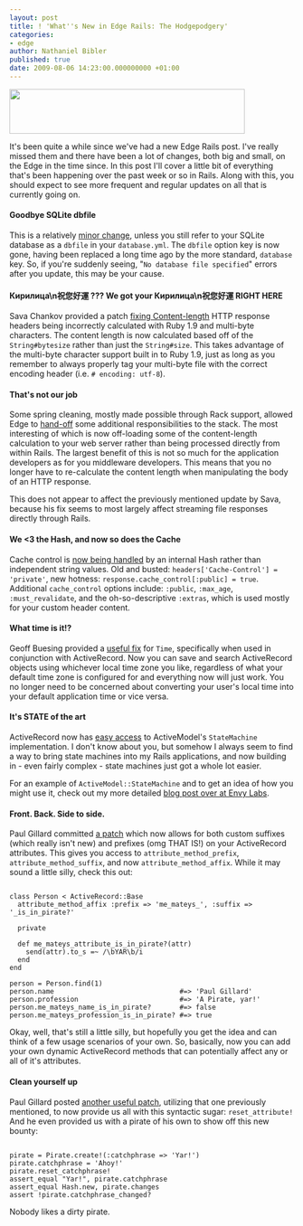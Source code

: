 ```yaml
---
layout: post
title: ! 'What''s New in Edge Rails: The Hodgepodgery'
categories:
- edge
author: Nathaniel Bibler
published: true
date: 2009-08-06 14:23:00.000000000 +01:00
---
```

<img src="/assets/2009/8/6/performance_1.png" height="79" width="416" alt="">

It's been quite a while since we've had a new Edge Rails post.  I've really missed them and there have been a lot of changes, both big and small, on the Edge in the time since.  In this post I'll cover a little bit of everything that's been happening over the past week or so in Rails.  Along with this, you should expect to see more frequent and regular updates on all that is currently going on.


#### Goodbye SQLite dbfile

This is a relatively [minor change](http://github.com/rails/rails/commit/cdf60e46cc01e5f7b14e95a0b7d914516fcdcbc1), unless you still refer to your SQLite database as a `dbfile` in your `database.yml`.  The `dbfile` option key is now gone, having been replaced a long time ago by the more standard, `database` key.  So, if you're suddenly seeing, "`No database file specified`" errors after you update, this may be your cause.


#### Кирилица\n祝您好運 ??? We got your Кирилица\n祝您好運 RIGHT HERE

Sava Chankov provided a patch [fixing Content-length](http://github.com/rails/rails/commit/ec94c2550dae463e646a18316bfcdaded9d140c9) HTTP response headers being incorrectly calculated with Ruby 1.9 and multi-byte characters.  The content length is now calculated based off of the `String#bytesize` rather than just the `String#size`.  This takes advantage of the multi-byte character support built in to Ruby 1.9, just as long as you remember to always properly tag your multi-byte file with the correct encoding header (i.e. `# encoding: utf-8`).


#### That's not our job

Some spring cleaning, mostly made possible through Rack support, allowed Edge to [hand-off](http://github.com/rails/rails/commit/b53f00690173797a39ff46e55dd25c20581c3d00) some additional responsibilities to the stack.  The most interesting of which is now off-loading some of the content-length calculation to your web server rather than being processed directly from within Rails.  The largest benefit of this is not so much for the application developers as for you middleware developers.  This means that you no longer have to re-calculate the content length when manipulating the body of an HTTP response.

This does not appear to affect the previously mentioned update by Sava, because his fix seems to most largely affect streaming file responses directly through Rails.


#### We <3 the Hash, and now so does the Cache

Cache control is [now being handled](http://github.com/rails/rails/commit/503ce1d01ce6c8eee9818f4e76a9f880bb1a291d) by an internal Hash rather than independent string values.  Old and busted: `headers['Cache-Control'] = 'private'`, new hotness: `response.cache_control[:public] = true`.  Additional `cache_control` options include: `:public`, `:max_age`, `:must_revalidate`, and the oh-so-descriptive `:extras`, which is used mostly for your custom header content.


#### What time is it!?

Geoff Buesing provided a [useful fix](http://github.com/rails/rails/commit/6f97ad07ded847f29159baf71050c63f04282170) for `Time`, specifically when used in conjunction with ActiveRecord.  Now you can save and search ActiveRecord objects using whichever local time zone you like, regardless of what your default time zone is configured for and everything now will just work.  You no longer need to be concerned about converting your user's local time into your default application time or vice versa.


#### It's STATE of the art

ActiveRecord now has [easy access](http://github.com/rails/rails/commit/aad5a30bf25d8a3167afd685fc91c99f4f09cc57) to ActiveModel's `StateMachine` implementation.  I don't know about you, but somehow I always seem to find a way to bring state machines into my Rails applications, and now building in - even fairly complex - state machines just got a whole lot easier.

For an example of `ActiveModel::StateMachine` and to get an idea of how you might use it, check out my more detailed [blog post over at Envy Labs](http://blog.envylabs.com/2009/08/the-rails-state-machine).


#### Front. Back. Side to side.

Paul Gillard committed [a patch](http://github.com/rails/rails/commit/c30a0ce3c8f88baebd369180a6e221706e2b5cbf) which now allows for both custom suffixes (which really isn't new) and prefixes (omg THAT IS!) on your ActiveRecord attributes.  This gives you access to `attribute_method_prefix`, `attribute_method_suffix`, and now `attribute_method_affix`.  While it may sound a little silly, check this out:

<pre><code class="ruby">
class Person < ActiveRecord::Base
  attribute_method_affix :prefix => 'me_mateys_', :suffix => '_is_in_pirate?'
  
  private
  
  def me_mateys_attribute_is_in_pirate?(attr)
    send(attr).to_s =~ /\bYAR\b/i
  end
end

person = Person.find(1)
person.name                               #=> 'Paul Gillard'
person.profession                         #=> 'A Pirate, yar!'
person.me_mateys_name_is_in_pirate?       #=> false
person.me_mateys_profession_is_in_pirate? #=> true
</code></pre>

Okay, well, that's still a little silly, but hopefully you get the idea and can think of a few usage scenarios of your own.  So, basically, now you can add your own dynamic ActiveRecord methods that can potentially affect any or all of it's attributes.

#### Clean yourself up

Paul Gillard posted [another useful patch](http://github.com/rails/rails/commit/bada18dc36e3875dea1814ffaab1e8d1ac24b521), utilizing that one previously mentioned, to now provide us all with this syntactic sugar:  `reset_attribute!`  And he even provided us with a pirate of his own to show off this new bounty:

<pre><code class="ruby">
pirate = Pirate.create!(:catchphrase => 'Yar!')
pirate.catchphrase = 'Ahoy!'
pirate.reset_catchphrase!
assert_equal "Yar!", pirate.catchphrase
assert_equal Hash.new, pirate.changes
assert !pirate.catchphrase_changed?
</code></pre>

Nobody likes a dirty pirate.

